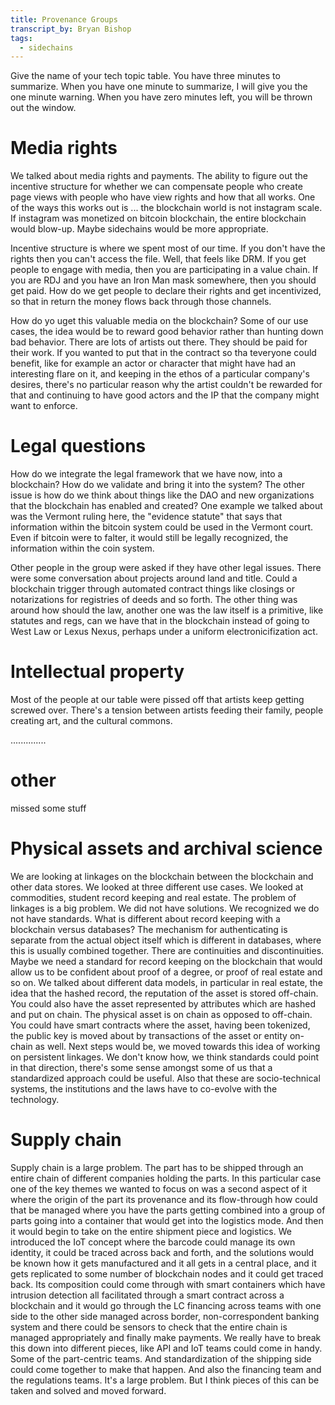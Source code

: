 ```yaml
---
title: Provenance Groups
transcript_by: Bryan Bishop
tags:
  - sidechains
---
```

Give the name of your tech topic table. You have three minutes to summarize. When you have one minute to summarize, I will give you the one minute warning. When you have zero minutes left, you will be thrown out the window.

# Media rights

We talked about media rights and payments. The ability to figure out the incentive structure for whether we can compensate people who create page views with people who have view rights and how that all works. One of the ways this works out is ... the blockchain world is not instagram scale. If instagram was monetized on bitcoin blockchain, the entire blockchain would blow-up. Maybe sidechains would be more appropriate.

Incentive structure is where we spent most of our time. If you don't have the rights then you can't access the file. Well, that feels like DRM. If you get people to engage with media, then you are participating in a value chain. If you are RDJ and you have an Iron Man mask somewhere, then you should get paid. How do we get people to declare their rights and get incentivized, so that in return the money flows back through those channels.

How do yo uget this valuable media on the blockchain? Some of our use cases, the idea would be to reward good behavior rather than hunting down bad behavior. There are lots of artists out there. They should be paid for their work. If you wanted to put that in the contract so tha teveryone could benefit, like for example an actor or character that might have had an interesting flare on it, and keeping in the ethos of a particular company's desires, there's no particular reason why the artist couldn't be rewarded for that and continuing to have good actors and the IP that the company might want to enforce.

# Legal questions

How do we integrate the legal framework that we have now, into a blockchain? How do we validate and bring it into the system? The other issue is how do we think about things like the DAO and new organizations that the blockchain has enabled and created? One example we talked about was the Vermont ruling here, the "evidence statute" that says that information within the bitcoin system could be used in the Vermont court. Even if bitcoin were to falter, it would still be legally recognized, the information within the coin system.

Other people in the group were asked if they have other legal issues. There were some conversation about projects around land and title. Could a blockchain trigger through automated contract things like closings or notarizations for registries of deeds and so forth. The other thing was around how should the law, another one was the law itself is a primitive, like statutes and regs, can we have that in the blockchain instead of going to West Law or Lexus Nexus, perhaps under a uniform electronicifization act.

# Intellectual property

Most of the people at our table were pissed off that artists keep getting screwed over. There's a tension between artists feeding their family, people creating art, and the cultural commons.

..............

# other
missed some stuff

# Physical assets and archival science

We are looking at linkages on the blockchain between the blockchain and other data stores. We looked at three different use cases. We looked at commodities, student record keeping and real estate. The problem of linkages is a big problem. We did not have solutions. We recognized we do not have standards. What is different about record keeping with a blockchain versus databases? The mechanism for authenticating is separate from the actual object itself which is different in databases, where this is usually combined together. There are continuities and discontinuities. Maybe we need a standard for record keeping on the blockchain that would allow us to be confident about proof of a degree, or proof of real estate and so on. We talked about different data models, in particular in real estate, the idea that the hashed record, the reputation of the asset is stored off-chain. You could also have the asset represented by attributes which are hashed and put on chain. The physical asset is on chain as opposed to off-chain. You could have smart contracts where the asset, having been tokenized, the public key is moved about by transactions of the asset or entity on-chain as well. Next steps would be, we moved towards this idea of working on persistent linkages. We don't know how, we think standards could point in that direction, there's some sense amongst some of us that a standardized approach could be useful. Also that these are socio-technical systems, the institutions and the laws have to co-evolve with the technology.

# Supply chain

Supply chain is a large problem. The part has to be shipped through an entire chain of different companies holding the parts. In this particular case one of the key themes we wanted to focus on was a second aspect of it where the origin of the part its provenance and its flow-through how could that be managed where you have the parts getting combined into a group of parts going into a container that would get into the logistics mode. And then it would begin to take on the entire shipment piece and logistics. We introduced the IoT concept where the barcode could manage its own identity, it could be traced across back and forth, and the solutions would be known how it gets manufactured and it all gets in a central place, and it gets replicated to some number of blockchain nodes and it could get traced back. Its composition could come through with smart containers which have intrusion detection all facilitated through a smart contract across a blockchain and it would go through the LC financing across teams with one side to the other side managed across border, non-correspondent banking system and there could be sensors to check that the entire chain is managed appropriately and finally make payments. We really have to break this down into different pieces, like API and IoT teams could come in handy. Some of the part-centric teams. And standardization of the shipping side could come together to make that happen. And also the financing team and the regulations teams. It's a large problem. But I think pieces of this can be taken and solved and moved forward.
